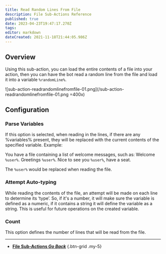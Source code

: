 ```yaml
---
title: Read Random Lines From File
description: File Sub-Actions Reference
published: true
date: 2023-04-23T19:47:17.270Z
tags: 
editor: markdown
dateCreated: 2021-11-18T21:44:05.986Z
---
```


## Overview
Using this sub-action, you can load the entire contents of a file into your action, then you can have the bot read a random line from the file and load it into a variable `%randomLine%`.

![sub-action-readrandomlinefromfile-01.png](/sub-action-readrandomlinefromfile-01.png =400x)

## Configuration
### Parse Variables
If this option is selected, when reading in the lines, if there are any %variables% present, they will be replaced with the current contents of the specified variable. 
Example:

You have a file containing a list of welcome messages, such as: 
Welcome `%user%`.
Greetings `%user%`.
Nice to see you `%user%`, have a seat.

The `%user%` would be replaced when reading the file.

### Attempt Auto-typing
While reading the contents of the file, an attempt will be made on each line to determine its ‘type’. So, if it's a number, it will make sure the variable is defined as a numeric, if it contains a string it will define the variable as a string. This is useful for future operations on the created variable.

### Count
This option defines the number of lines that will be read from the file.

---

- [<i class="mdi mdi-chevron-left"></i> **File Sub-Actions *Go Back***](/Sub-Actions/File)
{.btn-grid .my-5}